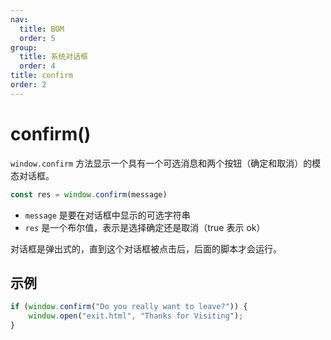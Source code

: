 ```yaml
---
nav:
  title: BOM
  order: 5
group:
  title: 系统对话框
  order: 4
title: confirm
order: 2
---
```


# confirm()

`window.confirm` 方法显示一个具有一个可选消息和两个按钮（确定和取消）的模态对话框。

```js
const res = window.confirm(message)
```

- `message` 是要在对话框中显示的可选字符串
- `res` 是一个布尔值，表示是选择确定还是取消（true 表示 ok）

对话框是弹出式的，直到这个对话框被点击后，后面的脚本才会运行。

## 示例

```js
if (window.confirm("Do you really want to leave?")) {
    window.open("exit.html", "Thanks for Visiting");
}
```

